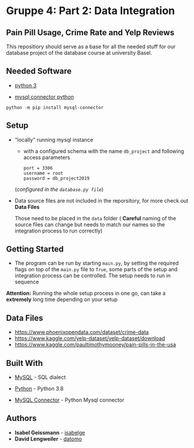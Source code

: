 # Gruppe 4: Part 2: Data Integration

## Pain Pill Usage, Crime Rate and Yelp Reviews

This repositiory should serve as a base for all the needed stuff for our database project of the database course
at university Basel.


## Needed Software

* [python 3](https://www.python.org/)

* [mysql connector python](https://www.mysql.com/products/connector/)
```
python -m pip install mysql-connector
```


## Setup

* "locally" running mysql instance 

  * with a configured schema with the name ```db_project```
   and following access parameters

        port = 3306
        username = root
        password = db_project2019

  
  (*configured in the ```database.py file```*)
  
* Data source files are not included in the reporsitory, for more check out **Data Files**
  
  Those need to be placed in the ```data``` folder ( **Careful** naming of the source files can change but needs to match our names so the integration process to run correctly)
  
## Getting Started
* The program can be run by starting ```main.py```, by setting the required flags on top of 
the ```main.py``` file to ```True```, some parts of the setup and integration process can be controlled.
The setup needs to run in sequence 

**Attention:** Running the whole setup process in one go, can take a **extremely** long time depending on your setup 

## Data Files

- https://www.phoenixopendata.com/dataset/crime-data
- https://www.kaggle.com/yelp-dataset/yelp-dataset/download
- https://www.kaggle.com/paultimothymooney/pain-pills-in-the-usa

## Built With

* [MySQL](https://www.mysql.com/) - SQL dialect

* [Python](https://www.python.org/) - Python 3.8

* [MySQL Connector](https://www.mysql.com/products/connector/) - Python Mysql connector


## Authors

* **Isabel Geissmann**  - [isabelge](https://github.com/isabelge)
* **David Lengweiler**  - [datomo](https://github.com/datomo)





